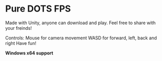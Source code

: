 <h1>Pure DOTS FPS</h1>

Made with Unity, anyone can download and play. Feel free to share with your freinds!


Controls:
Mouse for camera movement
WASD for forward, left, back and right
Have fun!


<strong>Windows x64 support<strong>
